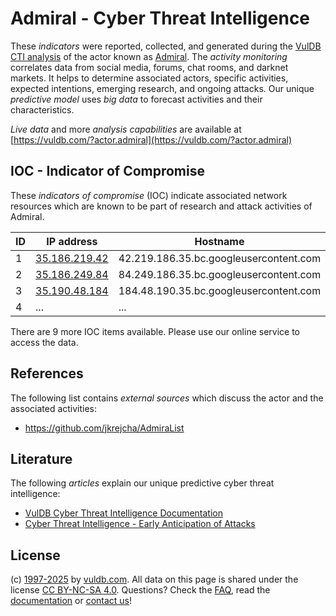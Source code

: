# Admiral - Cyber Threat Intelligence

These _indicators_ were reported, collected, and generated during the [VulDB CTI analysis](https://vuldb.com/?kb.cti) of the actor known as [Admiral](https://vuldb.com/?actor.admiral). The _activity monitoring_ correlates data from social media, forums, chat rooms, and darknet markets. It helps to determine associated actors, specific activities, expected intentions, emerging research, and ongoing attacks. Our unique _predictive model_ uses _big data_ to forecast activities and their characteristics.

_Live data_ and more _analysis capabilities_ are available at [https://vuldb.com/?actor.admiral](https://vuldb.com/?actor.admiral)

## IOC - Indicator of Compromise

These _indicators of compromise_ (IOC) indicate associated network resources which are known to be part of research and attack activities of Admiral.

ID | IP address | Hostname | Campaign | Confidence
-- | ---------- | -------- | -------- | ----------
1 | [35.186.219.42](https://vuldb.com/?ip.35.186.219.42) | 42.219.186.35.bc.googleusercontent.com | - | Medium
2 | [35.186.249.84](https://vuldb.com/?ip.35.186.249.84) | 84.249.186.35.bc.googleusercontent.com | - | Medium
3 | [35.190.48.184](https://vuldb.com/?ip.35.190.48.184) | 184.48.190.35.bc.googleusercontent.com | - | Medium
4 | ... | ... | ... | ...

There are 9 more IOC items available. Please use our online service to access the data.

## References

The following list contains _external sources_ which discuss the actor and the associated activities:

* https://github.com/jkrejcha/AdmiraList

## Literature

The following _articles_ explain our unique predictive cyber threat intelligence:

* [VulDB Cyber Threat Intelligence Documentation](https://vuldb.com/?kb.cti)
* [Cyber Threat Intelligence - Early Anticipation of Attacks](https://www.scip.ch/en/?labs.20201022)

## License

(c) [1997-2025](https://vuldb.com/?kb.changelog) by [vuldb.com](https://vuldb.com/?kb.about). All data on this page is shared under the license [CC BY-NC-SA 4.0](https://creativecommons.org/licenses/by-nc-sa/4.0/). Questions? Check the [FAQ](https://vuldb.com/?kb.faq), read the [documentation](https://vuldb.com/?kb) or [contact us](https://vuldb.com/?contact)!
